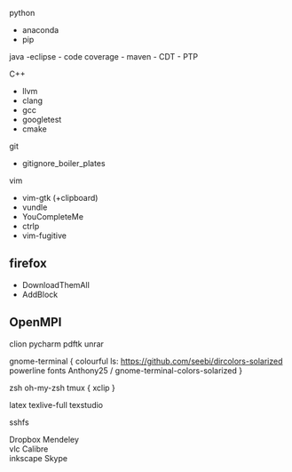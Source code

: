 python 
  - anaconda
  - pip
  
java
  -eclipse 
    - code coverage
    - maven
    - CDT 
    - PTP

C++
  - llvm 
  - clang 
  - gcc 
  - googletest
  - cmake  
  
git
  - gitignore_boiler_plates

vim
  - vim-gtk (+clipboard)
  - vundle 
  - YouCompleteMe 
  - ctrlp 
  - vim-fugitive

## firefox
  - DownloadThemAll
  - AddBlock
  
## OpenMPI 

clion 
pycharm
pdftk 
unrar 

gnome-terminal {
    colourful ls: https://github.com/seebi/dircolors-solarized
    powerline fonts
    Anthony25 / gnome-terminal-colors-solarized 
}

zsh
oh-my-zsh
tmux {
    xclip
}

latex
texlive-full
texstudio

sshfs

Dropbox 
Mendeley  
vlc 
Calibre  
inkscape 
Skype
